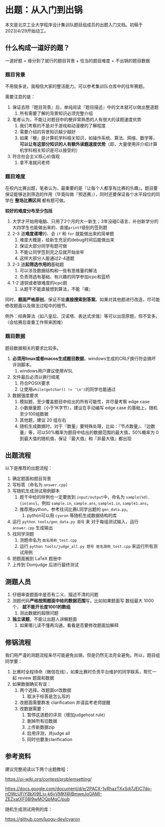 # 出题：从入门到出锅

本文是北京工业大学程序设计集训队题目组成员的出题入门文档。初稿于2023/4/29开始动工。



## 什么构成一道好的题？

一道好题 = 缘分到了就行的题目背景 + 恰当的题目难度 + 不出锅的题目数据

### 题目背景

不用我多说，我相信大家的整活能力。可以参考集训队仓库中的往年赛题。

需要注意的是：

1. 保证去除『题目背景』后，单纯阅读『题目描述』中的文本就可以做出整道题
   1. 所有需要了解的背景知识必须完整介绍
2. 笔者认为，不能让对题目中的梗非常熟悉的人有很大的读题速度优势
   1. 我们考察的不是对于游戏和动漫梗的了解程度
   2. 需要介绍的背景知识越少越好
   3. 如果『梗』是计算机学科相关知识，如操作系统、算法、网络、数学等，**可以让有这部分知识的人有额外读题速度优势**（即，大量使用并介绍计算机学科相关知识是可以接受的）
3. 符合社会主义核心价值观
   1. 拿不准就问老师

### 题目难度

在校内比赛出题，笔者认为，最重要的是『让每个人都享有比赛的乐趣』。题目要保证能够达到筛选的作用（毕竟叫做『预选赛』），同时还要保证各个水平段位的同学在 **整场比赛区间** 都有题可做。

**较好的难度分布至少包括**

1. 大学才开始用电脑、只用了2个月的大一新生；3年没碰C语言、补创新学分的大四学生也能做出来的、直接`printf`级别的签到题
2. 2-3 道**难度递增**的、会 `if` 和 `for` 就能做出来的简单题
   1. 难度大概是，给新生充足的debug时间后能做出来
   2. 保证大部分同学有题可做
   3. 不能让同学签到完之后就开始坐牢
   4. 这样大部分人能通过2-4道题
3. 2-3 道**起筛选作用的**基础题
   1. 可以涉及数据结构和一些有思维量的解法
   2. 负责筛选有基础、有兴趣的同学参加icpc和蓝桥
4. 1-2 道铜或者银难度的icpc题
   1. 从题干不能直接想到算法，不能『裸』

同时，**题面严格原创**。保证不能**直接搜索到答案**。如果对其他题进行改造，尽可能修改题面以及做法过程中的细节。

例外：经典算法（如八皇后、汉诺塔、表达式求值）等可以出现原题，但不宜多。（会给赛后查重工作带来困难）

### 题目数据

题目数据相关的要求比较多。

1. **必须用linux或者macos生成题目数据**，windows生成的CRLF换行符会搞坏评测脚本。
   1. windows用户建议使用WSL
2. 文件最后必须以换行结尾
   1. 符合POSIX要求
   2. 让使用`while(getchar() != '\n')`的同学也能通过
3. 数据强度要求
   1. 模拟题，至少覆盖题目中给出的所有可能性，并尽量考察 edge case
   2. 小数据量题（小于1K字节），建议在手动编写 edge case 的基础上，随机至少100组数据
   3. 其他题，建议 20 组左右
   4. 随机生成数据时，对于『数量』要特殊处理，比如：『节点数量』、『边数量』等，可以50%概率为题目中给出的数据范围的最大值，50%概率为 0到最大值的随机值，保证『最大值』和『非最大值』都出现



## 出题流程

以下是推荐的出题流程：

1. 确定题面和题目背景
2. 写标答（命名为 `answer.cpp`）
3. 写随机生成测试用例脚本
   1. 题干中给的样例也一定要放到 `input/output`中，命名为 `sample(%d).{in|ans}`。例如 `sample.in`, `sample.ans`, `sample1.in`, `sample1.ans`。
   2. 推荐用python，参考往词比赛L同学出题的 `gen_data.py`。
      1. python可以用 `cyaron` 等随机生成数据结构的库
4. 运行 `python tools/gen_data.py 题号` 来 对于每组测试输入，运行 `answer.cpp` 生成输出
5. 找同学测题
   1. 测题命名为 `姓名简称_test.cpp`
   2. 运行 `python tools/judge_all.py 题号 姓名简称_test.cpp` 来运行所有测试用例
6. 把题面搬到 LaTeX 题册中
7. 上传到 Domjudge 后进行最终测试

## 测题人员

1. 仔细审查题面中是否有二义、描述不清的问题
2. 测题代码**严格按照题面中给的数据范围**写，比如如果题面写 数组最大 1000个， **就不能开长度1001的数组**
   1. 测出数据的超限问题
3. **独立读题**，不能让出题人讲解题面
   1. 如果哪儿读不懂再沟通，看看是否要修改题面加解释

## 修锅流程

我们用严谨的测题流程来尽可能避免出锅，但是仍然无法完全避免。所以，题目组同学要：

1. 比赛时全程待命（微信在线），如果比赛时负责平台维护的同学联系，帮忙一起 review 题面和数据
2. 如果数据确实有误：
   1. 两个选择。改题面or改数据
      1. 取决于标答是怎么写的
   2. 改题面需要群发 clarification 并请监考老师提醒
   3. 改数据需要：
      1. 暂停这道题的评测（增加judgehost rule）
      2. 删掉所有旧数据
      3. 上传新数据zip
      4. 启用评测，并judge all
      5. 同时也要发clarification

## 参考资料

建议完整阅读以下两个出题教程：

https://oi-wiki.org/contest/problemsetting/

https://docs.google.com/document/d/e/2PACX-1vRhazTXxSdj7JEIC7dp-nOWcUFiY8bXi9lLju-k6vVMKf4IiBmweJoOAMI-ZEZxatXF08I9wMOQpMqC/pub

随机生成测试用例的库：

https://github.com/luogu-dev/cyaron
